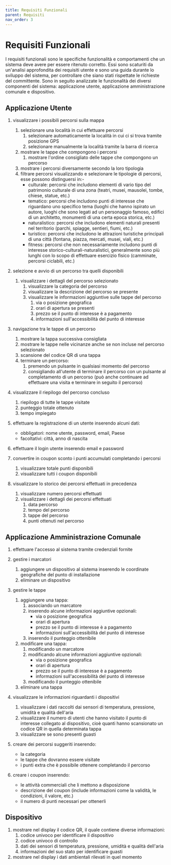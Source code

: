 ```yaml
---
title: Requisiti Funzionali
parent: Requisiti
nav_order: 3
---
```


# Requisiti Funzionali
I requisiti funzionali sono le specifiche funzionalità e comportamenti che un sistema deve avere per essere ritenuto corretto. Essi sono scaturiti da un'analisi approfondita dei requisiti utente e sono una guida durante lo sviluppo del sistema, per controllare che siano stati rispettate le richieste del committente. Sono in seguito analizzate le funzionalità dei diversi componenti del sistema: applicazione utente, applicazione amministrazione comunale e dispositivo.

## Applicazione Utente
1. visualizzare i possibili percorsi sulla mappa
   1. selezionare una località in cui effettuare percorsi
       1. selezionare automaticamente la località in cui ci si trova tramite posizione GPS
       2. selezionare manualmente la località tramite la barra di ricerca
   2. mostrare le tappe che compongono i percorsi
      1. mostrare l'ordine consigliato delle tappe che compongono un percorso
   3. mostrare i percorsi diversamente secondo la loro tipologia
   4. filtrare percorsi visualizzando e selezionare le tipologie di percorsi, esse possono distinguersi in:-
      - culturale: percorsi che includono elementi di vario tipo del patrimonio culturale di una zona (teatri, musei, mausolei, tombe, chiese, statue, etc.)
      - tematico: percorsi che includono punti di interesse che riguardano uno specifico tema (luoghi che hanno ispirato un autore, luoghi che sono legati ad un personaggio famoso, edifici di un architetto, monumenti di una certa epoca storica, etc.)
      - naturalistico: percorsi che includono elementi naturali presenti nel territorio (parchi, spiagge, sentieri, fiumi, etc.)
      - turistico: percorsi che includono le attrazioni turistiche principali di una città (fontana, piazza, mercati, musei, viali, etc.)
      - fitness: percorsi che non necessariamente includono punti di interesse storico-culturali-naturalistici, generalmente sono più lunghi con lo scopo di effettuare esercizio fisico (camminate, percorsi ciclabili, etc.)                

2. selezione e avvio di un percorso tra quelli disponibili
    1. visualizzare i dettagli del percorso selezionato
       1. visualizzare la categoria del percorso
       2. visualizzare la descrizione del percorso se presente
       3. visualizzare le informazioni aggiuntive sulle tappe del percorso
            1. via o posizione geografica
            2. orari di apertura se presenti
            3. prezzo se il punto di interesse è a pagamento
            4. informazioni sull'accessibilità del punto di interesse

3. navigazione tra le tappe di un percorso
    1. mostrare la tappa successiva consigliata
    2. mostrare le tappe nelle vicinanze anche se non incluse nel percorso selezionato
    3. scansione del codice QR di una tappa
    4. terminare un percorso:
        1. premendo un pulsante in qualsiasi momento del percorso
        2. consigliando all'utente di terminare il percorso con un pulsante al completamento di un percorso (può anche continuare ad effettuare una visita e terminare in seguito il percorso)

4. visualizzare il riepilogo del percorso concluso
    1. riepilogo di tutte le tappe visitate
    2. punteggio totale ottenuto
    3. tempo impiegato

5. effettuare la registrazione di un utente inserendo alcuni dati:
    - obbligatori: nome utente, password, email, Paese
    - facoltativi: città, anno di nascita

6.  effettuare il login utente inserendo email e password

7.  convertire in coupon sconto i punti accumulati completando i percorsi
    1. visualizzare totale punti disponibili
    2. visualizzare tutti i coupon disponibili

8.  visualizzare lo storico dei percorsi effettuati in precedenza
    1. visualizzare numero percorsi effettuati
    2. visualizzare i dettagli dei percorsi effettuati
        1. data percorso
        2. tempo del percorso
        3. tappe del percorso
        4. punti ottenuti nel percorso

## Applicazione Amministrazione Comunale
1. effettuare l'accesso al sistema tramite credenziali fornite

2. gestire i marcatori
    1. aggiungere un dispositivo al sistema inserendo le coordinate geografiche del punto di installazione
    2. eliminare un dispositivo

3. gestire le tappe
    1. aggiungere una tappa:
        1. associando un marcatore
        2. inserendo alcune informazioni aggiuntive opzionali:
            - via o posizione geografica
            - orari di apertura
            - prezzo se il punto di interesse è a pagamento
            - informazioni sull'accessibilità del punto di interesse
        3. inserendo il punteggio ottenibile
    2. modificare una tappa:
        1. modificando un marcatore
        2. modificando alcune informazioni aggiuntive opzionali:
            - via o posizione geografica
            - orari di apertura
            - prezzo se il punto di interesse è a pagamento
            - informazioni sull'accessibilità del punto di interesse
        3. modificando il punteggio ottenibile
    3. eliminare una tappa

4. visualizzare le informazioni riguardanti i dispositivi
    1. visualizzare i dati raccolti dai sensori di temperatura, pressione, umidità e qualità dell'aria
    2. visualizzare il numero di utenti che hanno visitato il punto di interesse collegato al dispositivo, cioè quanti hanno scansionato un codice QR in quella determinata tappa
    3. visualizzare se sono presenti guasti

5. creare dei percorsi suggeriti inserendo:
    - la categoria
    - le tappe che dovranno essere visitate
    - i punti extra che è possibile ottenere completando il percorso
        
6. creare i coupon inserendo:
    - le attività commerciali che li mettono a disposizione
    - descrizione del coupon (include informazioni come la validità, le condizioni, il valore, etc.)
    - il numero di punti necessari per ottenerli
        
## Dispositivo
1. mostrare nel display il codice QR, il quale contiene diverse informazioni:
    1. codice univoco per identificare il dispositivo
    2. codice univoco di controllo
    3. dati dei sensori di temperatura, pressione, umidità e qualità dell'aria
    4. informazioni del suo stato per identificare guasti 
2. mostrare nel display i dati ambientali rilevati in quel momento